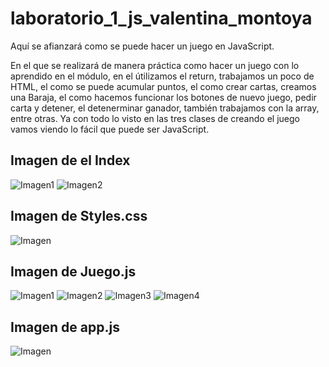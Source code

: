 # laboratorio_1_js_valentina_montoya
Aquí se afianzará como se puede hacer un juego en JavaScript. 

En el que se realizará de manera práctica como hacer un juego con lo aprendido en el módulo, en el útilizamos el return, trabajamos un poco de HTML, 
el como se puede acumular puntos, el como crear cartas, creamos una Baraja, el como hacemos funcionar los botones de nuevo juego, pedir carta y detener, 
el detenerminar ganador, también trabajamos con la array, entre otras. Ya con todo lo visto en las tres clases de creando el juego vamos viendo 
lo fácil que puede ser JavaScript.

## Imagen de el Index
![Imagen1](https://github.com/ValentinaMontoya/laboratorio_1_js_valentina_montoya/blob/master/Img1%20index.PNG)
![Imagen2](https://github.com/ValentinaMontoya/laboratorio_1_js_valentina_montoya/blob/master/Img2%20index.PNG)

## Imagen de Styles.css
![Imagen](https://github.com/ValentinaMontoya/laboratorio_1_js_valentina_montoya/blob/master/Img%20styles.PNG)

## Imagen de Juego.js
![Imagen1](https://github.com/ValentinaMontoya/laboratorio_1_js_valentina_montoya/blob/master/Img1%20juego.PNG)
![Imagen2](https://github.com/ValentinaMontoya/laboratorio_1_js_valentina_montoya/blob/master/Img2%20juego.PNG)
![Imagen3](https://github.com/ValentinaMontoya/laboratorio_1_js_valentina_montoya/blob/master/img3%20juego.PNG)
![Imagen4](https://github.com/ValentinaMontoya/laboratorio_1_js_valentina_montoya/blob/master/Igm4%20juego.PNG)

## Imagen de app.js
![Imagen](https://github.com/ValentinaMontoya/laboratorio_1_js_valentina_montoya/blob/master/Img%20app.PNG)
